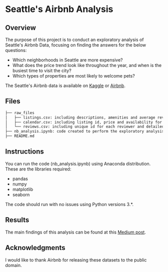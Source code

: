 # Seattle's Airbnb Analysis

## Overview

The purpose of this project is to conduct an exploratory analysis of Seattle's Airbnb Data, focusing on finding the answers for the below questions:

- Which neighborhoods in Seattle are more expensive?
- What does the price trend look like throughout the year, and when is the busiest time to visit the city?
- Which types of properties are most likely to welcome pets?

The Seattle's Airbnb data is available on [Kaggle](https://www.kaggle.com/datasets/airbnb/seattle>) or [Airbnb](http://insideairbnb.com/get-the-data/).

## Files
 
```bash
├── raw_files
│   ├── listings.csv: including descriptions, amenities and average review score of 3.818 Airbnb listings.
│   ├── calendar.csv: including listing id, price and availability for that day. The period is from Jan/16 to Jan/17.
│   └── reviews.csv: including unique id for each reviewer and detailed comments
├── nb_analysis.ipynb: code created to perform the exploratory analysis
├── README.md

```
## Instructions

You can run the code (nb_analysis.ipynb) using Anaconda distribution. These are the libraries required:
- pandas
- numpy
- matplotlib
- seaborn

The code should run with no issues using Python versions 3.*.

## Results

The main findings of this analysis can be found at this [Medium post](https://medium.com/@aline.olira/uncovering-insights-from-seattle-airbnb-data-e53f3af5f6ae).
 
## Acknowledgments

I would like to thank Airbnb for releasing these datasets to the public domain.
